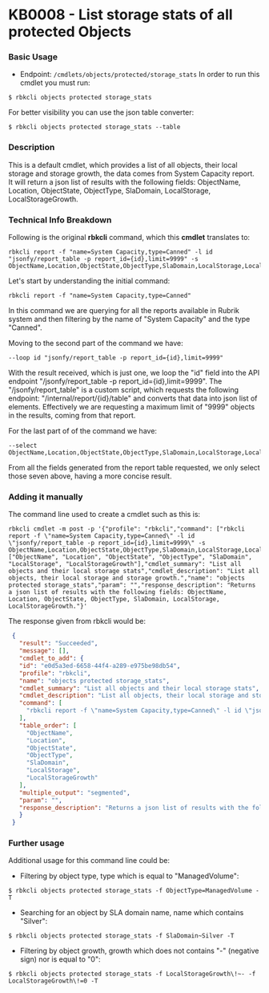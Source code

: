  # KB0008 - List storage stats of all protected Objects
 
 ### Basic Usage
 - Endpoint: `/cmdlets/objects/protected/storage_stats`
 In order to run this cmdlet you must run:
 ```
 $ rbkcli objects protected storage_stats
 ```
 For better visibility you can use the json table converter:
 ```
 $ rbkcli objects protected storage_stats --table
 ```
 
 ### Description
 
 This is a default cmdlet, which provides a list of all objects, their local storage and storage growth, the data comes from System Capacity report. It will return a json list of results with the following fields: ObjectName, Location, ObjectState, ObjectType, SlaDomain, LocalStorage, LocalStorageGrowth.
 
 
 ### Technical Info Breakdown
 
 Following is the original **rbkcli** command, which this **cmdlet** translates to:
 ```
 rbkcli report -f "name=System Capacity,type=Canned" -l id "jsonfy/report_table -p report_id={id},limit=9999" -s ObjectName,Location,ObjectState,ObjectType,SlaDomain,LocalStorage,LocalStorageGrowth
 ```
 
 Let's start by understanding the initial command:
 ```
 rbkcli report -f "name=System Capacity,type=Canned"
 ```
 In this command we are querying for all the reports available in Rubrik system and then filtering by the name of "System Capacity" and the type "Canned". 
 
 Moving to the second part of the command we have:
 ```
 --loop id "jsonfy/report_table -p report_id={id},limit=9999"
 ```
 With the result received, which is just one, we loop the "id" field into the API endpoint "/jsonfy/report_table -p report_id={id},limit=9999". 
 The "/jsonfy/report_table" is a custom script, which requests the following endpoint: "/internal/report/{id}/table" and converts that data into json list of elements.
 Effectively we are requesting a maximum limit of "9999" objects in the results, coming from that report.
 
 For the last part of of the command we have:
 ```
 --select ObjectName,Location,ObjectState,ObjectType,SlaDomain,LocalStorage,LocalStorageGrowth
 ```
 From all the fields generated from the report table requested, we only select those seven above, having a more concise result.
 
 ### Adding it manually
 The command line used to create a cmdlet such as this is:
 ```
 rbkcli cmdlet -m post -p '{"profile": "rbkcli","command": ["rbkcli report -f \"name=System Capacity,type=Canned\" -l id \"jsonfy/report_table -p report_id={id},limit=9999\" -s ObjectName,Location,ObjectState,ObjectType,SlaDomain,LocalStorage,LocalStorageGrowth"],"table_order": ["ObjectName", "Location", "ObjectState", "ObjectType", "SlaDomain", "LocalStorage", "LocalStorageGrowth"],"cmdlet_summary": "List all objects and their local storage stats","cmdlet_description": "List all objects, their local storage and storage growth.","name": "objects protected storage_stats","param": "","response_description": "Returns a json list of results with the following fields: ObjectName, Location, ObjectState, ObjectType, SlaDomain, LocalStorage, LocalStorageGrowth."}'
 ```
 
 The response given from rbkcli would be:
 
 ```json
  {
    "result": "Succeeded",
    "message": [],
    "cmdlet_to_add": {
    "id": "e0d5a3ed-6658-44f4-a289-e975be98db54",
    "profile": "rbkcli",
    "name": "objects protected storage_stats",
    "cmdlet_summary": "List all objects and their local storage stats",
    "cmdlet_description": "List all objects, their local storage and storage growth.",
    "command": [
      "rbkcli report -f \"name=System Capacity,type=Canned\" -l id \"jsonfy/report_table -p report_id={id},limit=9999\" -s ObjectName,Location,ObjectState,ObjectType,SlaDomain,LocalStorage,LocalStorageGrowth"
    ],
    "table_order": [
      "ObjectName",
      "Location",
      "ObjectState",
      "ObjectType",
      "SlaDomain",
      "LocalStorage",
      "LocalStorageGrowth"
    ],
    "multiple_output": "segmented",
    "param": "",
    "response_description": "Returns a json list of results with the following fields: ObjectName, Location, ObjectState, ObjectType, SlaDomain, LocalStorage, LocalStorageGrowth."
    }
  }
 ```
 
 ### Further usage
 Additional usage for this command line could be:
 - Filtering by object type, type which is equal to "ManagedVolume":
 ```
 $ rbkcli objects protected storage_stats -f ObjectType=ManagedVolume -T
 ```
 - Searching for an object by SLA domain name, name which contains "Silver":
 ```
 $ rbkcli objects protected storage_stats -f SlaDomain~Silver -T
 ```
 - Filtering by object growth, growth which does not contains "-" (negative sign) nor is equal to "0":
 ```
 $ rbkcli objects protected storage_stats -f LocalStorageGrowth\!~- -f LocalStorageGrowth\!=0 -T
 ```